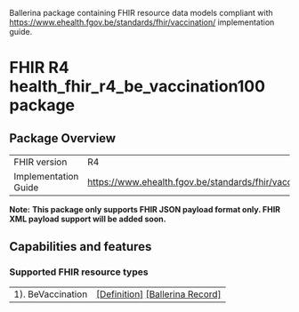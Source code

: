 Ballerina package containing FHIR resource data models
compliant with https://www.ehealth.fgov.be/standards/fhir/vaccination/ implementation guide.

# FHIR R4 health_fhir_r4_be_vaccination100 package

## Package Overview

|                      |                      |
|----------------------|----------------------|
| FHIR version         | R4                   |
| Implementation Guide | https://www.ehealth.fgov.be/standards/fhir/vaccination/               |


**Note:**
**This package only supports FHIR JSON payload format only. FHIR XML payload support will be added soon.**

## Capabilities and features

### Supported FHIR resource types

|                  |                                             |
|------------------|---------------------------------------------|
| 1). BeVaccination | [[Definition]][s1] [[Ballerina Record]][m1] |

[m1]: https://lib.ballerina.io/ballerinax/health.fhir.r4.be.vaccination100/1.0.0#BeVaccination

[s1]: https://www.ehealth.fgov.be/standards/fhir/vaccination/StructureDefinition/be-vaccination
